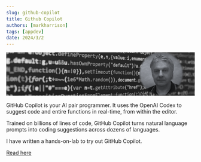 ```yaml
---
slug: github-copilot
title: Github Copilot
authors: [markharrison]
tags: [appdev]
date: 2024/3/2
---
```


![](images/githubcopilot.png)

GitHub Copilot is your AI pair programmer. It uses the OpenAI Codex to suggest code and entire functions in real-time, from within the editor.

Trained on billions of lines of code, GitHub Copilot turns natural language prompts into coding suggestions across dozens of languages. 

I have written a hands-on-lab to try out GitHub Copilot.

[Read here](https://markharrison.io/lab-github-copilot)
